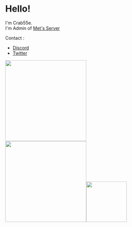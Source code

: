 # Hello!   
I'm Crab55e.   
I'm Admin of [Met's Server](//discord.mets-svr.com/)   

Contact :
- [Discord](//discord.gg/4uYRsYAnNt)
- [Twitter](//twitter.com/Crab55e)

<img src="https://github-readme-stats.vercel.app/api?username=Crab55e&theme=tokyonight" height="256"><img src="https://github-readme-stats.vercel.app/api/top-langs/?username=Crab55e&theme=tokyonight" height="256"><img src="https://github-readme-stats.vercel.app/api/pin/?username=Crab55e&repo=Mets-resourcepack&theme=tokyonight"  height="128">
